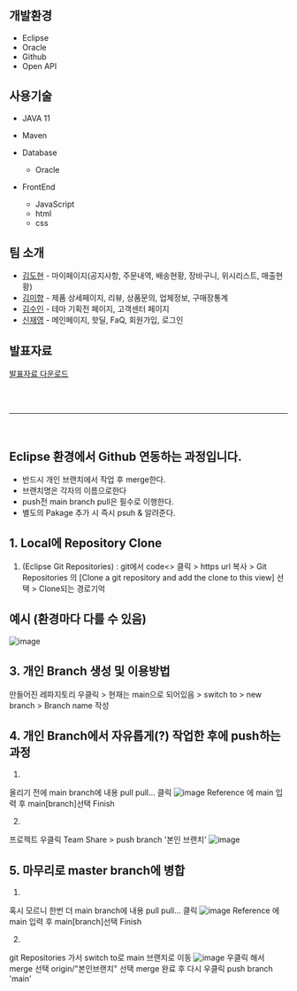 ## 개발환경
- Eclipse
- Oracle
- Github
- Open API


## 사용기술
  * JAVA 11
  * Maven

  
* Database
  * Oracle
  
* FrontEnd
  * JavaScript
  * html
  * css


## 팀 소개
- [김도현](https://github.com/dohyun5) - 마이페이지(공지사항, 주문내역, 배송현황, 장바구니, 위시리스트, 매출현황)
- [김미향](https://github.com/kmhyang) - 제품 상세페이지, 리뷰, 상품문의, 업체정보, 구매장통계
- [김수인](https://github.com/ksuin22) - 테마 기획전 페이지, 고객센터 페이지
- [신재영](https://github.com/tsd02150) - 메인페이지, 핫딜, FaQ, 회원가입, 로그인

## 발표자료
[발표자료 다운로드](https://github.com/hjchoi0207/tourism/files/6890820/modulproject.pptx)

<br/>
<br/>
<hr>
<br/>

## Eclipse 환경에서 Github 연동하는 과정입니다.
  - 반드시 개인 브랜치에서 작업 후 merge한다.
  - 브랜치명은 각자의 이름으로한다
  - push전 main branch pull은 필수로 이행한다.
  - 별도의 Pakage 추가 시 즉시 psuh & 알려준다.
  
## 1. Local에 Repository Clone
1. (Eclipse Git Repositories) : git에서 code<> 클릭 > https url 복사 > Git Repositories 의 [Clone a git repository and add the clone to this view] 선택 > Clone되는 경로기억  
 
  
## 예시 (환경마다 다를 수 있음)
![image](https://user-images.githubusercontent.com/85140469/235565232-e89355ad-cc69-417f-84a0-439ded2bb3c2.png)


## 3. 개인 Branch 생성 및 이용방법
만들어진 레파지토리 우클릭 > 현재는 main으로 되어있음 > switch to > new branch > Branch name 작성
  
## 4. 개인 Branch에서 자유롭게(?) 작업한 후에 push하는 과정
1.
올리기 전에 main branch에 내용 pull
pull... 클릭
![image](https://user-images.githubusercontent.com/85140469/235565671-328d60fb-96a9-4ce7-a45e-4996c397fc58.png)
Reference 에 main 입력 후 main[branch]선택
Finish

2.
프로젝트 우클릭 Team Share > push branch '본인 브랜치'
![image](https://user-images.githubusercontent.com/85140469/235566029-924fb414-e207-43a1-9ede-3d9a039fd533.png)

  
## 5. 마무리로 master branch에 병합
1.
혹시 모르니 한번 더 main branch에 내용 pull
pull... 클릭
![image](https://user-images.githubusercontent.com/85140469/235565671-328d60fb-96a9-4ce7-a45e-4996c397fc58.png)
Reference 에 main 입력 후 main[branch]선택
Finish

2.
git Repositories 가서 switch to로 main 브랜치로 이동
![image](https://user-images.githubusercontent.com/85140469/235566227-46d3db56-ea94-4959-9cd8-20ea116a970d.png)
우클릭 해서 merge 선택
origin/"본인브랜치" 선택
merge 완료 후
다시 우클릭 push branch 'main'
